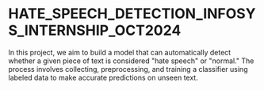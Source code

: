 # HATE_SPEECH_DETECTION_INFOSYS_INTERNSHIP_OCT2024
In this project, we aim to build a model that can automatically detect whether a given piece of text is considered "hate speech" or "normal." The process involves collecting, preprocessing, and training a classifier using labeled data to make accurate predictions on unseen text.
